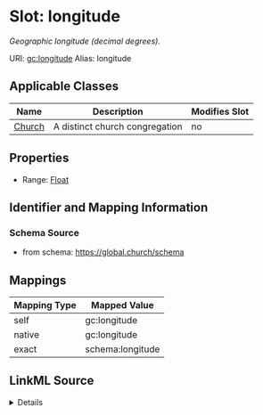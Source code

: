 

# Slot: longitude 


_Geographic longitude (decimal degrees)._





URI: [gc:longitude](https://global.church/schema/longitude)
Alias: longitude

<!-- no inheritance hierarchy -->





## Applicable Classes

| Name | Description | Modifies Slot |
| --- | --- | --- |
| [Church](Church.md) | A distinct church congregation |  no  |






## Properties

* Range: [Float](Float.md)




## Identifier and Mapping Information






### Schema Source


* from schema: https://global.church/schema




## Mappings

| Mapping Type | Mapped Value |
| ---  | ---  |
| self | gc:longitude |
| native | gc:longitude |
| exact | schema:longitude |




## LinkML Source

<details>
```yaml
name: longitude
description: Geographic longitude (decimal degrees).
in_subset:
- church_core
- public
from_schema: https://global.church/schema
exact_mappings:
- schema:longitude
rank: 1000
alias: longitude
domain_of:
- Church
range: float

```
</details>